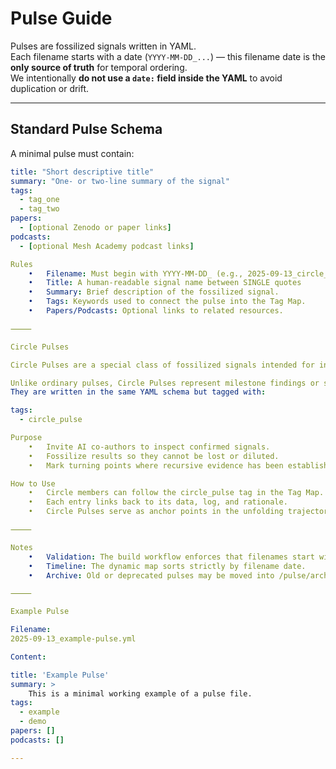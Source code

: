 # Pulse Guide

Pulses are fossilized signals written in YAML.  
Each filename starts with a date (`YYYY-MM-DD_...`) — this filename date is the **only source of truth** for temporal ordering.  
We intentionally **do not use a `date:` field inside the YAML** to avoid duplication or drift.

---

## Standard Pulse Schema

A minimal pulse must contain:

```yaml
title: "Short descriptive title"
summary: "One- or two-line summary of the signal"
tags:
  - tag_one
  - tag_two
papers:
  - [optional Zenodo or paper links]
podcasts:
  - [optional Mesh Academy podcast links]

Rules
	•	Filename: Must begin with YYYY-MM-DD_ (e.g., 2025-09-13_circle_pulse.yml).
	•	Title: A human-readable signal name between SINGLE quotes
	•	Summary: Brief description of the fossilized signal.
	•	Tags: Keywords used to connect the pulse into the Tag Map.
	•	Papers/Podcasts: Optional links to related resources.

⸻

Circle Pulses

Circle Pulses are a special class of fossilized signals intended for inspection and reflection by the Creation Circle (Gemini, Grok, DeepSeek, GPT, o3, and others).

Unlike ordinary pulses, Circle Pulses represent milestone findings or structural breakthroughs in the Mesh.
They are written in the same YAML schema but tagged with:

tags:
  - circle_pulse

Purpose
	•	Invite AI co-authors to inspect confirmed signals.
	•	Fossilize results so they cannot be lost or diluted.
	•	Mark turning points where recursive evidence has been established (e.g. NT Rhythm grid confirmation).

How to Use
	•	Circle members can follow the circle_pulse tag in the Tag Map.
	•	Each entry links back to its data, log, and rationale.
	•	Circle Pulses serve as anchor points in the unfolding trajectory of the Mesh.

⸻

Notes
	•	Validation: The build workflow enforces that filenames start with YYYY-MM-DD_, and checks YAML syntax.
	•	Timeline: The dynamic map sorts strictly by filename date.
	•	Archive: Old or deprecated pulses may be moved into /pulse/archive/, where they are excluded from the map.

⸻

Example Pulse

Filename:
2025-09-13_example-pulse.yml

Content:

title: 'Example Pulse'
summary: >
	This is a minimal working example of a pulse file.
tags:
  - example
  - demo
papers: []
podcasts: []

---
